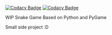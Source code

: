 [![Codacy Badge](https://api.codacy.com/project/badge/Grade/ff28c11954bf43bab9c0ab39224a6a4d)](https://app.codacy.com/app/iiYuuki/python_snake?utm_source=github.com&utm_medium=referral&utm_content=iiYuuki/python_snake&utm_campaign=Badge_Grade_Dashboard)
[![Codacy Badge](https://api.codacy.com/project/badge/Grade/ff28c11954bf43bab9c0ab39224a6a4d)](https://app.codacy.com/app/iiYuuki/python_snake?utm_source=github.com&utm_medium=referral&utm_content=iiYuuki/python_snake&utm_campaign=Badge_Grade_Dashboard)

WIP Snake Game Based on Python and PyGame

Small side project :D
